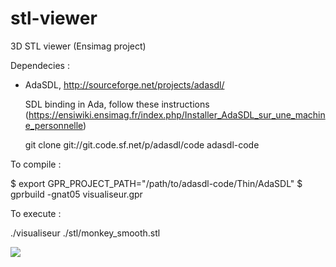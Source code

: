stl-viewer
==========

3D STL viewer (Ensimag project)

Dependecies :

* AdaSDL, http://sourceforge.net/projects/adasdl/

  SDL binding in Ada, follow these instructions
  (https://ensiwiki.ensimag.fr/index.php/Installer_AdaSDL_sur_une_machine_personnelle)

  git clone git://git.code.sf.net/p/adasdl/code adasdl-code
  

To compile :

$ export GPR_PROJECT_PATH="/path/to/adasdl-code/Thin/AdaSDL"
$ gprbuild -gnat05 visualiseur.gpr

To execute :

./visualiseur ./stl/monkey_smooth.stl



<img src="https://raw.github.com/danbraik/stl-viewer/master/screen.png"/>
